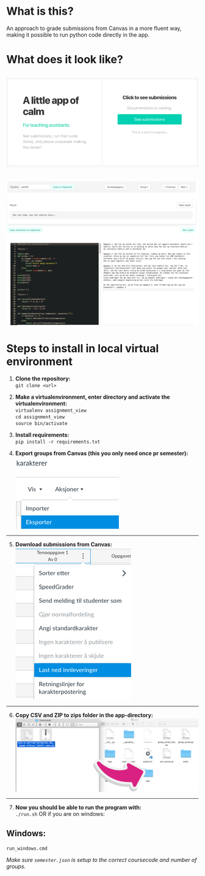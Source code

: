 
# What is this?
An approach to grade submissions from Canvas in a more fluent way, making it possible to run python code directly in the app.


# What does it look like?
![Front](app/demo/front.png)  
---
![fileviewer](app/demo/fileviewer.png)  
---
# Steps to install in local virtual environment


1. **Clone the repository:**  
`git clone <url>`


2. **Make a virtualenvironment, enter directory and activate the virtualenvironment:**  
`virtualenv assignment_view`  
`cd assignment_view`  
`source bin/activate`  


3. **Install requirements:**  
`pip install -r requirements.txt`  


4. **Export groups from Canvas (this you only need once pr semester):**  
![export_groups](app/demo/export_groups.png)  

---
5. **Download submissions from Canvas:**  
![download_submissions](app/demo/download_submissions.png)  

---
6. **Copy CSV and ZIP to zips folder in the app-directory:**  
![csv_zip_to_folder](app/demo/csv_zip_to_folder.png)  

---

7. **Now you should be able to run the program with:**  
`./run.sh`  OR if you are on windows:

## Windows:
`run_windows.cmd`

_Make sure `semester.json` is setup to the correct coursecode and number of groups._  
